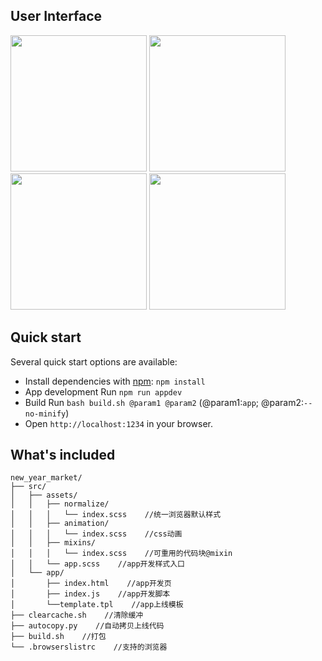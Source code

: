 
## User Interface

<a href="#" target="_blank"><img src="./_ui/page-1.jpg" width="218"></a>
<a href="#" target="_blank"><img src="./_ui/page-2.jpg" width="218"></a>
<a href="#" target="_blank"><img src="./_ui/page-3.jpg" width="218"></a>
<a href="#" target="_blank"><img src="./_ui/page-4.jpg" width="218"></a>

## Quick start

Several quick start options are available:

- Install dependencies with [npm](https://www.npmjs.com/): `npm install`
- App development Run `npm run appdev`
- Build Run `bash build.sh @param1 @param2` (@param1:`app`; @param2:`--no-minify`)
- Open `http://localhost:1234` in your browser.

## What's included

```
new_year_market/
├── src/
│   ├── assets/
│   │   ├── normalize/
│   │   │   └── index.scss    //统一浏览器默认样式
│   │   ├── animation/
│   │   │   └── index.scss    //css动画
│   │   ├── mixins/
│   │   │   └── index.scss    //可重用的代码块@mixin
│   │   └── app.scss    //app开发样式入口
│   └── app/
│       ├── index.html    //app开发页
│       ├── index.js    //app开发脚本
│       └──template.tpl    //app上线模板
├── clearcache.sh    //清除缓冲
├── autocopy.py    //自动拷贝上线代码
├── build.sh    //打包
└── .browserslistrc    //支持的浏览器
```
